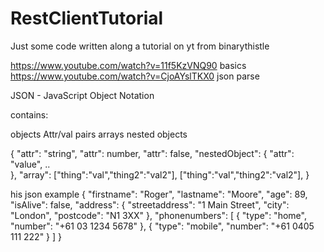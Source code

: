 # RestClientTutorial
Just some code written along a tutorial on yt from binarythistle

https://www.youtube.com/watch?v=11f5KzVNQ90 basics
https://www.youtube.com/watch?v=CjoAYslTKX0 json parse



JSON - JavaScript Object Notation

contains:

objects
Attr/val pairs
arrays
nested objects


{
    "attr": "string",
    "attr": number,
    "attr": false,
    "nestedObject":
    {
       "attr": "value",
       ..   
    },
    "array":
    ["thing":"val","thing2":"val2"],
    ["thing":"val","thing2":"val2"],
}



his json example
{
  "firstname": "Roger",
  "lastname": "Moore",
  "age": 89,
  "isAlive": false,
  "address": {
    "streetaddress": "1 Main Street",
    "city": "London",
    "postcode": "N1 3XX"
  },
  "phonenumbers": [
    {
      "type": "home",
      "number": "+61 03 1234 5678"
    },
    {
      "type": "mobile",
      "number": "+61 0405 111 222"
    }
  ]
}

